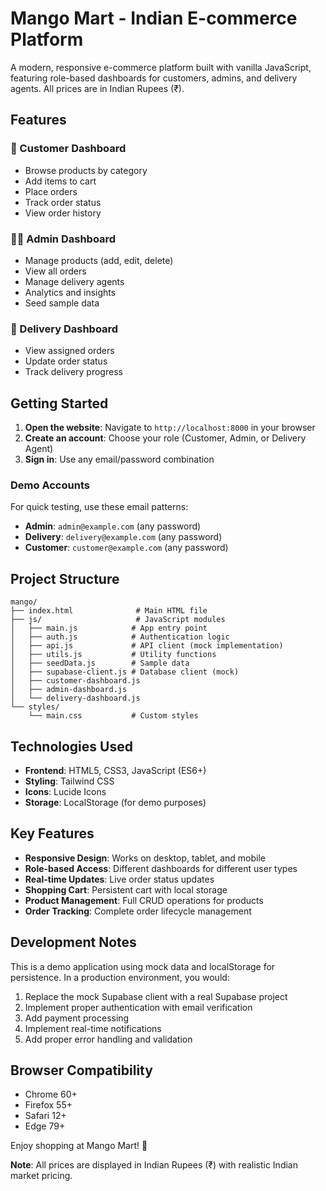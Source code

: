 # Mango Mart - Indian E-commerce Platform

A modern, responsive e-commerce platform built with vanilla JavaScript, featuring role-based dashboards for customers, admins, and delivery agents. All prices are in Indian Rupees (₹).

## Features

### 🛒 Customer Dashboard
- Browse products by category
- Add items to cart
- Place orders
- Track order status
- View order history

### 👨‍💼 Admin Dashboard
- Manage products (add, edit, delete)
- View all orders
- Manage delivery agents
- Analytics and insights
- Seed sample data

### 🚚 Delivery Dashboard
- View assigned orders
- Update order status
- Track delivery progress

## Getting Started

1. **Open the website**: Navigate to `http://localhost:8000` in your browser
2. **Create an account**: Choose your role (Customer, Admin, or Delivery Agent)
3. **Sign in**: Use any email/password combination

### Demo Accounts

For quick testing, use these email patterns:
- **Admin**: `admin@example.com` (any password)
- **Delivery**: `delivery@example.com` (any password)  
- **Customer**: `customer@example.com` (any password)

## Project Structure

```
mango/
├── index.html              # Main HTML file
├── js/                     # JavaScript modules
│   ├── main.js            # App entry point
│   ├── auth.js            # Authentication logic
│   ├── api.js             # API client (mock implementation)
│   ├── utils.js           # Utility functions
│   ├── seedData.js        # Sample data
│   ├── supabase-client.js # Database client (mock)
│   ├── customer-dashboard.js
│   ├── admin-dashboard.js
│   └── delivery-dashboard.js
└── styles/
    └── main.css           # Custom styles
```

## Technologies Used

- **Frontend**: HTML5, CSS3, JavaScript (ES6+)
- **Styling**: Tailwind CSS
- **Icons**: Lucide Icons
- **Storage**: LocalStorage (for demo purposes)

## Key Features

- **Responsive Design**: Works on desktop, tablet, and mobile
- **Role-based Access**: Different dashboards for different user types
- **Real-time Updates**: Live order status updates
- **Shopping Cart**: Persistent cart with local storage
- **Product Management**: Full CRUD operations for products
- **Order Tracking**: Complete order lifecycle management

## Development Notes

This is a demo application using mock data and localStorage for persistence. In a production environment, you would:

1. Replace the mock Supabase client with a real Supabase project
2. Implement proper authentication with email verification
3. Add payment processing
4. Implement real-time notifications
5. Add proper error handling and validation

## Browser Compatibility

- Chrome 60+
- Firefox 55+
- Safari 12+
- Edge 79+

Enjoy shopping at Mango Mart! 🥭

**Note**: All prices are displayed in Indian Rupees (₹) with realistic Indian market pricing.
